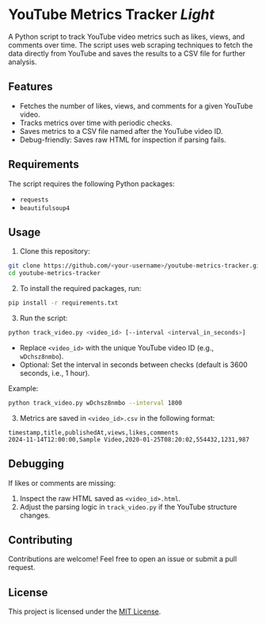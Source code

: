 # YouTube Metrics Tracker *Light*

A Python script to track YouTube video metrics such as likes, views, and comments over time. The script uses web scraping techniques to fetch the data directly from YouTube and saves the results to a CSV file for further analysis.

## Features
- Fetches the number of likes, views, and comments for a given YouTube video.
- Tracks metrics over time with periodic checks.
- Saves metrics to a CSV file named after the YouTube video ID.
- Debug-friendly: Saves raw HTML for inspection if parsing fails.

## Requirements
The script requires the following Python packages:
- `requests`
- `beautifulsoup4`

## Usage
1. Clone this repository:
```bash
git clone https://github.com/<your-username>/youtube-metrics-tracker.git
cd youtube-metrics-tracker
```

2. To install the required packages, run:
```bash
pip install -r requirements.txt
```

3. Run the script:
```bash
python track_video.py <video_id> [--interval <interval_in_seconds>]
```

   - Replace `<video_id>` with the unique YouTube video ID (e.g., `wDchsz8nmbo`).
   - Optional: Set the interval in seconds between checks (default is 3600 seconds, i.e., 1 hour).

Example:
```bash
python track_video.py wDchsz8nmbo --interval 1800
```

3. Metrics are saved in `<video_id>.csv` in the following format:
```csv
timestamp,title,publishedAt,views,likes,comments
2024-11-14T12:00:00,Sample Video,2020-01-25T08:20:02,554432,1231,987
```

## Debugging
If likes or comments are missing:
1. Inspect the raw HTML saved as `<video_id>.html`.
2. Adjust the parsing logic in `track_video.py` if the YouTube structure changes.

## Contributing
Contributions are welcome! Feel free to open an issue or submit a pull request.

## License
This project is licensed under the [MIT License](LICENSE).
